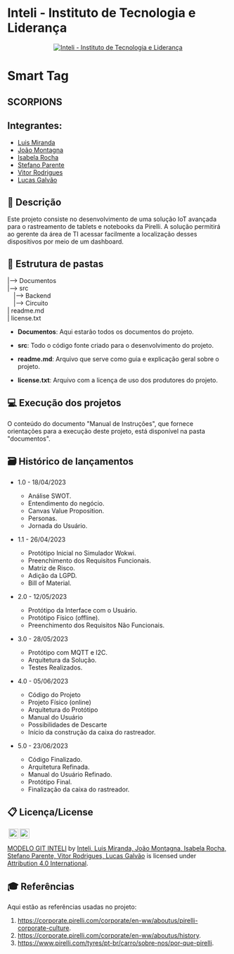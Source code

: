 # Inteli - Instituto de Tecnologia e Liderança 

<p align="center">
<a href= "https://www.inteli.edu.br/"><img src="https://www.inteli.edu.br/wp-content/uploads/2021/08/20172028/marca_1-2.png" alt="Inteli - Instituto de Tecnologia e Liderança" border="0"></a>
</p>

# Smart Tag

## SCORPIONS

## Integrantes: 
- <a href="https://www.linkedin.com/in/luis-miranda-137566139/">Luis Miranda</a>
- <a href="https://www.linkedin.com/in/joao-victor-montagna-4bb3a4247/">João Montagna</a>
- <a href="https://www.linkedin.com/in/isabela-amado-da-rocha-0314b4237/">Isabela Rocha</a> 
- <a href="https://www.linkedin.com/in/stefano-parente-652822244/">Stefano Parente</a> 
- <a href="https://www.linkedin.com/in/vitor-santos-851408196/">Vitor Rodrigues</a>
- <a href="https://www.linkedin.com/in/lucas-galv%C3%A3o/">Lucas Galvão</a>

## 📝 Descrição

 Este projeto consiste no desenvolvimento de uma solução IoT avançada para o rastreamento de tablets e notebooks da Pirelli. A solução permitirá ao gerente da área de TI acessar facilmente a localização desses dispositivos por meio de um dashboard.
 

## 📁 Estrutura de pastas

|--> Documentos<br>
|--> src<br>
&emsp;|--> Backend<br>
&emsp;|--> Circuito<br>
| readme.md<br>
| license.txt

- <b>Documentos</b>: Aqui estarão todos os documentos do projeto.
  
- <b>src</b>: Todo o código fonte criado para o desenvolvimento do projeto.

- <b>readme.md</b>: Arquivo que serve como guia e explicação geral sobre o projeto.

- <b>license.txt</b>: Arquivo com a licença de uso dos produtores do projeto.

## 💻 Execução dos projetos

<p>O conteúdo do documento "Manual de Instruções", que fornece orientações para a execução deste projeto, está disponível na pasta "documentos".

## 🗃 Histórico de lançamentos

* 1.0 - 18/04/2023
    * Análise SWOT.
    * Entendimento do negócio.
    * Canvas Value Proposition.
    * Personas.
    * Jornada do Usuário.
    
* 1.1 - 26/04/2023
    * Protótipo Inicial no Simulador Wokwi.
    * Preenchimento dos Requisitos Funcionais.
    * Matriz de Risco.
    * Adição da LGPD.
    * Bill of Material.
    
* 2.0 - 12/05/2023
    * Protótipo da Interface com o Usuário.
    * Protótipo Físico (offline).
    * Preenchimento dos Requisitos Não Funcionais.
    
* 3.0 - 28/05/2023
    * Protótipo com MQTT e I2C.
    * Arquitetura da Solução.
    * Testes Realizados.
    
* 4.0 - 05/06/2023
    * Código do Projeto
    * Projeto Físico (online)
    * Arquitetura do Protótipo
    * Manual do Usuário
    * Possibilidades de Descarte
    * Início da construção da caixa do rastreador.
    
* 5.0 - 23/06/2023
    * Código Finalizado.
    * Arquitetura Refinada.
    * Manual do Usuário Refinado.
    * Protótipo Final.
    * Finalização da caixa do rastreador.

## 📋 Licença/License

<img style="height:22px!important;margin-left:3px;vertical-align:text-bottom;" src="https://mirrors.creativecommons.org/presskit/icons/cc.svg?ref=chooser-v1"><img style="height:22px!important;margin-left:3px;vertical-align:text-bottom;" src="https://mirrors.creativecommons.org/presskit/icons/by.svg?ref=chooser-v1"><p xmlns:cc="http://creativecommons.org/ns#" xmlns:dct="http://purl.org/dc/terms/"><a property="dct:title" rel="cc:attributionURL" href="https://github.com/Spidus/Teste_Final_1">MODELO GIT INTELI</a> by <a rel="cc:attributionURL dct:creator" property="cc:attributionName" href="https://www.yggbrasil.com.br/vr">Inteli, Luis Miranda, João Montagna, Isabela Rocha, Stefano Parente, Vitor Rodrigues, Lucas Galvão</a> is licensed under <a href="http://creativecommons.org/licenses/by/4.0/?ref=chooser-v1" target="_blank" rel="license noopener noreferrer" style="display:inline-block;">Attribution 4.0 International</a>.</p>

## 🎓 Referências

Aqui estão as referências usadas no projeto:

1. <https://corporate.pirelli.com/corporate/en-ww/aboutus/pirelli-corporate-culture>.
2. <https://corporate.pirelli.com/corporate/en-ww/aboutus/history>.
3. <https://www.pirelli.com/tyres/pt-br/carro/sobre-nos/por-que-pirelli>.
